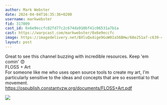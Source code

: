 ```yaml
---
author: Mark Webster
date: 2024-04-04T16:35:36+0200
username: markwebster
fid: 317009
cast_id: 0x6e9eccfc02fd77c2c674da910bf41c06531a7b1a
cast: https://warpcast.com/markwebster/0x6e9eccfc
image: https://imagedelivery.net/BXluQx4ige9GuW0Ia56BHw/68e251a7-c639-43c5-f535-3b28c7144700/original
layout: post
---
```

Great to see this channel buzzing with incredible resources. Keep 'em comin' 😍   
FLOSS + Art   
For someone like me who uses open source tools to create my art, I'm particularly sensitive to the ideas and concepts that are so essential to that movement.   
https://ospublish.constantvzw.org/documents/FLOSS+Art.pdf  

![](https://imagedelivery.net/BXluQx4ige9GuW0Ia56BHw/68e251a7-c639-43c5-f535-3b28c7144700/original)